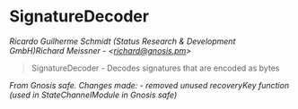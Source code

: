 # SignatureDecoder

*Ricardo Guilherme Schmidt (Status Research &amp; Development GmbH)Richard Meissner - &lt;richard@gnosis.pm&gt;*

> SignatureDecoder - Decodes signatures that are encoded as bytes



*From Gnosis safe. Changes made:  - removed unused recoveryKey function (used in StateChannelModule in Gnosis safe)*



